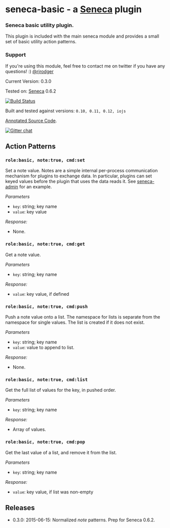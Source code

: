 # seneca-basic - a [Seneca](http://senecajs.org) plugin

### Seneca basic utility plugin. 

This plugin is included with the main seneca module and provides a
small set of basic utility action patterns.


### Support

If you're using this module, feel free to contact me on twitter if you
have any questions! :) [@rjrodger](http://twitter.com/rjrodger)

Current Version: 0.3.0

Tested on: [Seneca](/rjrodger/seneca) 0.6.2

[![Build Status](https://travis-ci.org/rjrodger/seneca-basic.png?branch=master)](https://travis-ci.org/rjrodger/seneca-basic) 

Built and tested against versions: `0.10, 0.11, 0.12, iojs`

[Annotated Source Code](http://rjrodger.github.io/seneca-basic/doc/basic.html).

[![Gitter chat](https://badges.gitter.im/rjrodger/seneca-basic.png)](https://gitter.im/rjrodger/seneca-basic)



## Action Patterns

### `role:basic, note:true, cmd:set`

Set a note value. Notes are a simple internal per-process
communication mechanism for plugins to exchange data. In particular,
plugins can set keyed values before the plugin that uses the data
reads it. See [seneca-admin](/rjrodger/seneca-admin) for an example.

_Parameters_
 
   * `key`:   string; key name
   * `value`: key value

_Response:_

   * None.


### `role:basic, note:true, cmd:get`

Get a note value.

_Parameters_
 
   * `key`:   string; key name

_Response:_

   * `value`: key value, if defined


### `role:basic, note:true, cmd:push`

Push a note value onto a list. The namespace for lists is separate
from the namespace for single values. The list is created if it does not exist.

_Parameters_
 
   * `key`: string; key name
   * `value`: value to append to list.

_Response:_

   * None.


### `role:basic, note:true, cmd:list`

Get the full list of values for the key, in pushed order.

_Parameters_
 
   * `key`: string; key name

_Response:_

   * Array of values.


### `role:basic, note:true, cmd:pop`

Get the last value of a list, and remove it from the list.

_Parameters_
 
   * `key`: string; key name

_Response:_

   * `value`: key value, if list was non-empty


## Releases

   * 0.3.0: 2015-06-15: Normalized _note_ patterns. Prep for Seneca 0.6.2.






